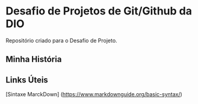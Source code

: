 # Desafio de Projetos de Git/Github da DIO
Repositório criado para o  Desafio de Projeto.
## Minha História

## Links Úteis
[Sintaxe MarckDown] (https://www.markdownguide.org/basic-syntax/)

